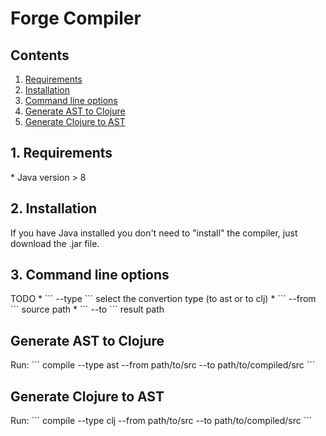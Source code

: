 # Forge Compiler

## Contents
1. [Requirements](https://github.com/andyrusu/forge-compiler/blob/master/doc/intro.md#req)
2. [Installation](https://github.com/andyrusu/forge-compiler/blob/master/doc/intro.md#install)
3. [Command line options](https://github.com/andyrusu/forge-compiler/blob/master/doc/intro.md#cmd)
4. [Generate AST to Clojure](https://github.com/andyrusu/forge-compiler/blob/master/doc/intro.md#generate-ast)
5. [Generate Clojure to AST](https://github.com/andyrusu/forge-compiler/blob/master/doc/intro.md#generate-clj)

<h2 id="req">1. Requirements</h2>
* Java version > 8

<h2 id="install">2. Installation</h2>
If you have Java installed you don't need to "install" the compiler, just download the .jar file.

<h2 id="cmd">3. Command line options</h2>
TODO
* ``` --type ``` select the convertion type (to ast or to clj)
* ``` --from ``` source path
* ``` --to ``` result path

<h2 id="generate-ast">Generate AST to Clojure</h2>
Run:
```
compile --type ast --from path/to/src --to path/to/compiled/src
```

<h2 id="generate-ast">Generate Clojure to AST</h2>
Run:
```
compile --type clj --from path/to/src --to path/to/compiled/src
```